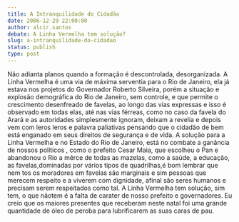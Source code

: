 ```yaml
---
title: A Intranquilidade do Cidadão
date: 2006-12-29 22:00:00
author: alcir.santos
debate: A Linha Vermelha tem solução?
slug: a-intranquilidade-do-cidadao
status: publish 
type: post
---
```


Não adianta planos quando a formação é descontrolada, desorganizada. A Linha Vermelha é uma via de máxima serventia para o Rio de Janeiro, ela já estava nos projetos do Governador Roberto Silveira, porém a situação e explosão demográfica do Rio de Janeiro, sem controle, e que permite o crescimento desenfreado de favelas, ao longo das vias expressas e isso é observado em todas elas, até nas vias férreas, como no caso da favela do Arará e as autoridades simplesmente ignoram, deixam a revelia e depois vem com leros leros e palavra paliativas pensando que o cidadão de bem está enganado em seus direitos de segurança e de vida. A solução para a Linha Vermelha e no Estado do Rio de Janeiro, está no combate a ganância de nossos políticos , como o prefeito Cesar Maia, que escolheu o Pan e abandonou o Rio a mêrce de todas as mazelas, como a saúde, a educação, as favelas,dominadas por vários tipos de quadrilhas,é bom lembrar que nem tos os moradores em favelas são marginais e sim pessoas que merecem respeito e a viverem com dignidade, afinal são seres humanos e precisam serem respeitados como tal. A Linha Vermelha tem solução, sim tem, o que nãotem é a falta de carater de nosso prefeito e governadores. Eu creio que os maiores presentes que receberam neste natal foi uma grande quantidade de óleo de peroba para lubrificarem as suas caras de pau.
